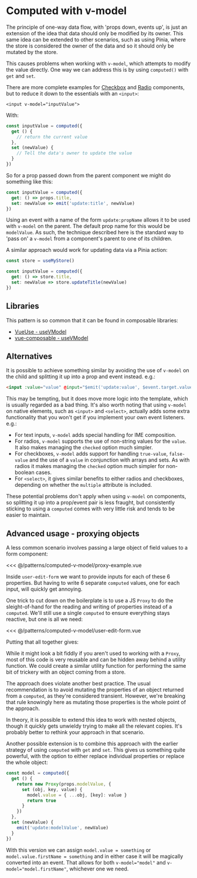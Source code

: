 <script setup>
import ProxyExample from './computed-v-model/proxy-example.vue'
</script>
# Computed with v-model

The principle of one-way data flow, with 'props down, events up', is just an extension of the idea that data should only be modified by its owner. This same idea can be extended to other scenarios, such as using Pinia, where the store is considered the owner of the data and so it should only be mutated by the store.

This causes problems when working with `v-model`, which attempts to modify the value directly. One way we can address this is by using `computed()` with `get` and `set`.

There are more complete examples for [Checkbox](../components/checkbox.html) and [Radio](../components/radio.html) components, but to reduce it down to the essentials with an `<input>`:

```vue-html
<input v-model="inputValue">
```

With:

```js
const inputValue = computed({
  get () {
    // return the current value
  },
  set (newValue) {
    // Tell the data's owner to update the value
  }
})
```

So for a prop passed down from the parent component we might do something like this:

```js
const inputValue = computed({
  get: () => props.title,
  set: newValue => emit('update:title', newValue)
})
```

Using an event with a name of the form `update:propName` allows it to be used with `v-model` on the parent. The default prop name for this would be `modelValue`. As such, the technique described here is the standard way to 'pass on' a `v-model` from a component's parent to one of its children.

A similar approach would work for updating data via a Pinia action:

```js
const store = useMyStore()

const inputValue = computed({
  get: () => store.title,
  set: newValue => store.updateTitle(newValue)
})
```

## Libraries

This pattern is so common that it can be found in composable libraries:

- [VueUse - useVModel](https://vueuse.org/core/useVModel/)
- [vue-composable - useVModel](https://pikax.me/vue-composable/composable/misc/vmodel.html)

## Alternatives

It is possible to achieve something similar by avoiding the use of `v-model` on the child and splitting it up into a prop and event instead. e.g.:

```html
<input :value="value" @input="$emit('update:value', $event.target.value)">
```

This may be tempting, but it does move more logic into the template, which is usually regarded as a bad thing. It's also worth noting that using `v-model` on native elements, such as `<input>` and `<select>`, actually adds some extra functionality that you won't get if you implement your own event listeners. e.g.:

- For text inputs, `v-model` adds special handling for IME composition.
- For radios, `v-model` supports the use of non-string values for the `value`. It also makes managing the `checked` option much simpler.
- For checkboxes, `v-model` adds support for handling `true-value`, `false-value` and the use of a `value` in conjunction with arrays and sets. As with radios it makes managing the `checked` option much simpler for non-boolean cases.
- For `<select>`, it gives similar benefits to either radios and checkboxes, depending on whether the `multiple` attribute is included.

These potential problems don't apply when using `v-model` on components, so splitting it up into a prop/event pair is less fraught, but consistently sticking to using a `computed` comes with very little risk and tends to be easier to maintain.

## Advanced usage - proxying objects

A less common scenario involves passing a large object of field values to a form component:

<<< @/patterns/computed-v-model/proxy-example.vue

Inside `user-edit-form` we want to provide inputs for each of these 6 properties. But having to write 6 separate `computed` values, one for each input, will quickly get annoying.

One trick to cut down on the boilerplate is to use a JS `Proxy` to do the sleight-of-hand for the reading and writing of properties instead of a `computed`. We'll still use a single `computed` to ensure everything stays reactive, but one is all we need:

<<< @/patterns/computed-v-model/user-edit-form.vue

Putting that all together gives:

<live-example>
  <proxy-example />
</live-example>

While it might look a bit fiddly if you aren't used to working with a `Proxy`, most of this code is very reusable and can be hidden away behind a utility function. We could create a similar utility function for performing the same bit of trickery with an object coming from a store.

The approach does violate another best practice. The usual recommendation is to avoid mutating the properties of an object returned from a `computed`, as they're considered transient. However, we're breaking that rule knowingly here as mutating those properties is the whole point of the approach.

In theory, it is possible to extend this idea to work with nested objects, though it quickly gets unwieldy trying to make all the relevant copies. It's probably better to rethink your approach in that scenario.

Another possible extension is to combine this approach with the earlier strategy of using `computed` with `get` and `set`. This gives us something quite powerful, with the option to either replace individual properties or replace the whole object:

```js
const model = computed({
  get () {
    return new Proxy(props.modelValue, {
      set (obj, key, value) {
        model.value = { ...obj, [key]: value }
        return true
      }
    })
  },
  set (newValue) {
    emit('update:modelValue', newValue)
  }
})
```

With this version we can assign `model.value = something` or `model.value.firstName = something` and in either case it will be magically converted into an event. That allows for both `v-model="model"` and `v-model="model.firstName"`, whichever one we need.
